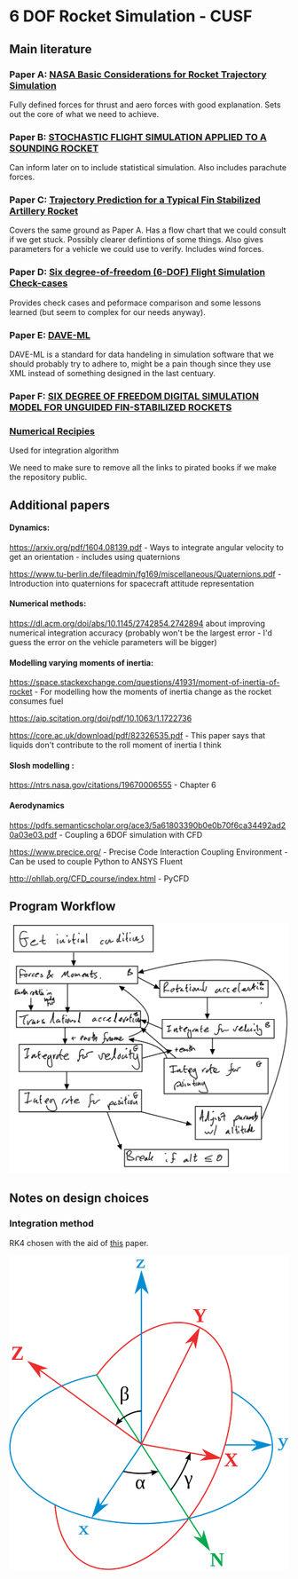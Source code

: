 # 6 DOF Rocket Simulation - CUSF
## Main literature
### Paper A: [NASA Basic Considerations for Rocket Trajectory Simulation](https://apps.dtic.mil/sti/pdfs/AD0642855.pdf)
Fully defined forces for thrust and aero forces with good explanation. Sets out the core of what we need to achieve.
### Paper B: [STOCHASTIC FLIGHT SIMULATION APPLIED TO A SOUNDING ROCKET](https://sci-hub.do/10.2514/6.iac-04-a.1.07)
Can inform later on to include statistical simulation. Also includes parachute forces.
### Paper C: [Trajectory Prediction for a Typical Fin Stabilized Artillery Rocket](https://journals.ekb.eg/article_23742_f19c1da1a61e78c1f5bb7ce58a7b30dd.pdf)
Covers the same ground as Paper A. Has a flow chart that we could consult if we get stuck. Possibly clearer defintions of some things. Also gives parameters for a vehicle we could use to verify. Includes wind forces.
### Paper D: [Six degree-of-freedom (6-DOF) Flight Simulation Check-cases](https://nescacademy.nasa.gov/flightsim/)
Provides check cases and peformace comparison and some lessons learned (but seem to complex for our needs anyway).
### Paper E: [DAVE-ML](https://daveml.org/intro.html)
DAVE-ML is a standard for data handeling in simulation software that we should probably try to adhere to, might be a pain though since they use XML instead of something designed in the last centuary.
### Paper F: [SIX DEGREE OF FREEDOM DIGITAL SIMULATION MODEL FOR UNGUIDED FIN-STABILIZED ROCKETS](https://apps.dtic.mil/dtic/tr/fulltext/u2/452106.pdf)
### [Numerical Recipies](https://cloudflare-ipfs.com/ipfs/bafykbzacebqr3dr5pl3o23plmtxhafrin65b2ysk6b4ettofftex5n5gp5efm?filename=William%20H.%20Press%2C%20Saul%20A.%20Teukolsky%2C%20William%20T.%20Vetterling%2C%20Brian%20P.%20Flannery%20-%20Numerical%20recipes_%20the%20art%20of%20scientific%20computing-Cambridge%20University%20Press%20%282007%29.pdf)
Used for integration algorithm

We need to make sure to remove all the links to pirated books if we make the repository public. 

## Additional papers

#### Dynamics:

https://arxiv.org/pdf/1604.08139.pdf - Ways to integrate angular velocity to get an orientation - includes using quaternions

https://www.tu-berlin.de/fileadmin/fg169/miscellaneous/Quaternions.pdf - Introduction into quaternions for spacecraft attitude
representation

#### Numerical methods:

https://dl.acm.org/doi/abs/10.1145/2742854.2742894 about improving numerical integration accuracy (probably won't be the largest error - I'd guess the error on the vehicle parameters will be bigger)

#### Modelling varying moments of inertia:

https://space.stackexchange.com/questions/41931/moment-of-inertia-of-rocket - For modelling how the moments of inertia change as the rocket consumes fuel 

https://aip.scitation.org/doi/pdf/10.1063/1.1722736

https://core.ac.uk/download/pdf/82326535.pdf - This paper says that liquids don't contribute to the roll moment of inertia I think

#### Slosh modelling :

https://ntrs.nasa.gov/citations/19670006555 - Chapter 6

#### Aerodynamics

https://pdfs.semanticscholar.org/ace3/5a61803390b0e0b70f6ca34492ad20a03e03.pdf - Coupling a 6DOF simulation with CFD

https://www.precice.org/ - Precise Code Interaction Coupling Environment - Can be used to couple Python to ANSYS Fluent

http://ohllab.org/CFD_course/index.html - PyCFD

## Program Workflow
![Rough flowchart](img/flowchart1.jpeg)

## Notes on design choices
### Integration method
RK4 chosen with the aid of [this](https://www.sciencedirect.com/science/article/pii/0045794981900675) paper.

![Rough flowchart](img/euler.png)
